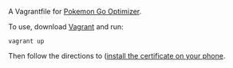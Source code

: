 A Vagrantfile for [Pokemon Go Optimizer](https://github.com/justinleewells/pogo-optimizer).

To use, download [Vagrant](https://www.vagrantup.com/) and run:

    vagrant up
	
Then follow the directions to ([install the certificate on your phone](https://github.com/justinleewells/pogo-optimizer).